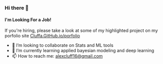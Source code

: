 ### Hi there 👋

#### I'm Looking For a Job!
If you're hiring, please take a look at some of my highlighted project on my porfolio site
[Cluffa.GitHub.io/porfolio](https://Cluffa.GitHub.io/porfolio)

- 👯 I’m looking to collaborate on Stats and ML tools
- 🌱 I’m currently learning applied bayesian modeling and deep learning
- 📫 How to reach me: [alexcluff16@gmail.com](mailto:alexcluff16@gmail.com)

<!--
**cluffa/cluffa** is a ✨ _special_ ✨ repository because its `README.md` (this file) appears on your GitHub profile.

Here are some ideas to get you started:

- 🔭 I’m currently working on ...
- 🌱 I’m currently learning ...
- 👯 I’m looking to collaborate on ...
- 🤔 I’m looking for help with ...
- 💬 Ask me about ...
- 📫 How to reach me: ...
- 😄 Pronouns: ...
- ⚡ Fun fact: ...
-->
